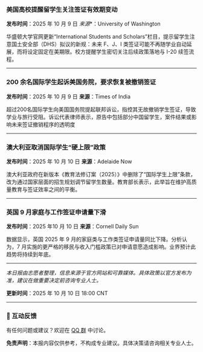 ### 美国高校提醒留学生关注签证有效期变动

**发布时间**：2025 年 10 月 9 日
 *来源**：University of Washington

华盛顿大学官网更新“International Students and Scholars”栏目，提示留学生注意国土安全部（DHS）拟议的新规：未来 F、J、I 类签证可能不再随学业自动延展，而将设定固定在美期限。校方提醒学生密切关注后续政策落地与 I-20 续签流程。

------

### 200 余名国际学生起诉美国务院，要求恢复被撤销签证

**发布时间**：2025 年 10 月 9 日
**来源**：Times of India

超过200名国际学生向美国国务院提起联邦诉讼，指控其无故撤销学生签证，导致学业与旅行受阻。诉讼代表律师表示，原告中包括部分中国留学生，案件结果或影响未来签证撤销程序的透明度

------

### 澳大利亚取消国际学生“硬上限”政策

**发布时间**：2025 年 10 月 10 日
**来源**：Adelaide Now

澳大利亚政府在新版本《教育法修订案（2025）》中删除了“国际学生上限”条款，改为通过国家层面的招生规划调节留学生数量。教育部长表示，此举旨在维护高质量教育与签证效率之间的平衡。

------

### 英国 9 月家庭与工作签证申请量下滑

**发布时间**：2025 年10 月 10 日
**来源**：Cornell Daily Sun

数据显示，英国 2025 年 9 月的家庭类与工作类签证申请量同比下降。分析认为，7 月实施的更严格的移民与收入门槛政策已对申请意愿造成影响。业界预计此趋势将持续到年底。

------

*本日报由志愿者整理，信息来源于官方网站和可靠媒体。具体政策以官方发布为准，建议在做重要决定前咨询专业人士。*

**更新时间**：2025 年 10 月 10 日 18:00 CNT

------

### 📮 互动反馈

有任何问题或建议？欢迎在 [QQ 群](https://home.vineshore.org/) 中讨论。

**免责声明**：本报内容仅供参考，不构成专业建议。具体决策请咨询相关专业人士。